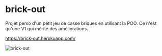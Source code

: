 # brick-out

Projet perso d'un petit jeu de casse briques en utilisant la POO.
Ce n'est qu'une V1 qui mérite des améliorations.

https://brick-out.herokuapp.com/


![brick-out](https://user-images.githubusercontent.com/80682234/176399914-257d0eee-5fe3-4d6f-90eb-5811131eec30.png)

